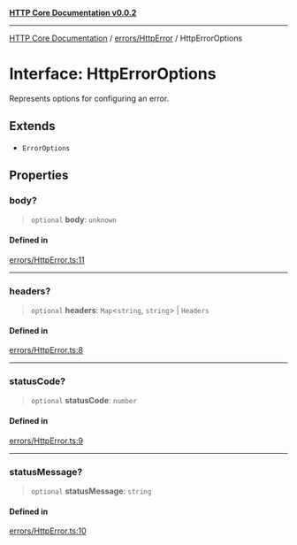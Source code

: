 [**HTTP Core Documentation v0.0.2**](../../../README.md)

***

[HTTP Core Documentation](../../../modules.md) / [errors/HttpError](../README.md) / HttpErrorOptions

# Interface: HttpErrorOptions

Represents options for configuring an error.

## Extends

- `ErrorOptions`

## Properties

### body?

> `optional` **body**: `unknown`

#### Defined in

[errors/HttpError.ts:11](https://github.com/stonemjs/http-core/blob/ed7c2187bd85b6877da7cd9f8c94448716446e07/src/errors/HttpError.ts#L11)

***

### headers?

> `optional` **headers**: `Map`\<`string`, `string`\> \| `Headers`

#### Defined in

[errors/HttpError.ts:8](https://github.com/stonemjs/http-core/blob/ed7c2187bd85b6877da7cd9f8c94448716446e07/src/errors/HttpError.ts#L8)

***

### statusCode?

> `optional` **statusCode**: `number`

#### Defined in

[errors/HttpError.ts:9](https://github.com/stonemjs/http-core/blob/ed7c2187bd85b6877da7cd9f8c94448716446e07/src/errors/HttpError.ts#L9)

***

### statusMessage?

> `optional` **statusMessage**: `string`

#### Defined in

[errors/HttpError.ts:10](https://github.com/stonemjs/http-core/blob/ed7c2187bd85b6877da7cd9f8c94448716446e07/src/errors/HttpError.ts#L10)

